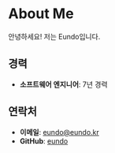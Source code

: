 # About Me

안녕하세요! 저는 Eundo입니다.

## 경력
- **소프트웨어 엔지니어**: 7년 경력

## 연락처
- **이메일**: eundo@eundo.kr
- **GitHub**: [eundo](https://github.com/eundo)

